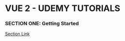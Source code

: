 # VUE 2 - UDEMY TUTORIALS #

### SECTION ONE: Getting Started ###
[Section Link](https://www.udemy.com/vuejs-2-the-complete-guide/learn/v4/t/lecture/5981760?start=0)
